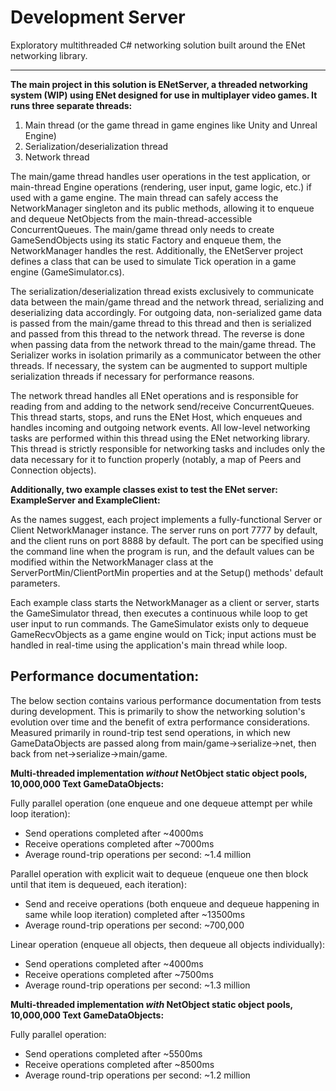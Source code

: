 # Development Server

Exploratory multithreaded C# networking solution built around the ENet networking library.

---

**The main project in this solution is ENetServer, a threaded networking system (WIP) using ENet designed for use in multiplayer video games. It runs three separate threads:**
1. Main thread (or the game thread in game engines like Unity and Unreal Engine)
2. Serialization/deserialization thread
3. Network thread

The main/game thread handles user operations in the test application, or main-thread Engine operations (rendering, user input, game logic, etc.) if used with a game engine. The main thread can safely access the NetworkManager singleton and its public methods, allowing it to enqueue and dequeue NetObjects from the main-thread-accessible ConcurrentQueues. The main/game thread only needs to create GameSendObjects using its static Factory and enqueue them, the NetworkManager handles the rest. Additionally, the ENetServer project defines a class that can be used to simulate Tick operation in a game engine (GameSimulator.cs).

The serialization/deserialization thread exists exclusively to communicate data between the main/game thread and the network thread, serializing and deserializing data accordingly. For outgoing data, non-serialized game data is passed from the main/game thread to this thread and then is serialized and passed from this thread to the network thread. The reverse is done when passing data from the network thread to the main/game thread. The Serializer works in isolation primarily as a communicator between the other threads. If necessary, the system can be augmented to support multiple serialization threads if necessary for performance reasons.

The network thread handles all ENet operations and is responsible for reading from and adding to the network send/receive ConcurrentQueues. This thread starts, stops, and runs the ENet Host, which enqueues and handles incoming and outgoing network events. All low-level networking tasks are performed within this thread using the ENet networking library. This thread is strictly responsible for networking tasks and includes only the data necessary for it to function properly (notably, a map of Peers and Connection objects).

**Additionally, two example classes exist to test the ENet server: ExampleServer and ExampleClient:**

As the names suggest, each project implements a fully-functional Server or Client NetworkManager instance. The server runs on port 7777 by default, and the client runs on port 8888 by default. The port can be specified using the command line when the program is run, and the default values can be modified within the NetworkManager class at the ServerPortMin/ClientPortMin properties and at the Setup() methods' default parameters.

Each example class starts the NetworkManager as a client or server, starts the GameSimulator thread, then executes a continuous while loop to get user input to run commands. The GameSimulator exists only to dequeue GameRecvObjects as a game engine would on Tick; input actions must be handled in real-time using the application's main thread while loop.


## Performance documentation:

The below section contains various performance documentation from tests during development. This is primarily to show the networking solution's evolution over time and the benefit of extra performance considerations. Measured primarily in round-trip test send operations, in which new GameDataObjects are passed along from main/game->serialize->net, then back from net->serialize->main/game.

**Multi-threaded implementation *without* NetObject static object pools, 10,000,000 Text GameDataObjects:**

Fully parallel operation (one enqueue and one dequeue attempt per while loop iteration):
* Send operations completed after ~4000ms
* Receive operations completed after ~7000ms
* Average round-trip operations per second: ~1.4 million

Parallel operation with explicit wait to dequeue (enqueue one then block until that item is dequeued, each iteration):
* Send and receive operations (both enqueue and dequeue happening in same while loop iteration) completed after ~13500ms
* Average round-trip operations per second: ~700,000

Linear operation (enqueue all objects, then dequeue all objects individually):
* Send operations completed after ~4000ms
* Receive operations completed after ~7500ms
* Average round-trip operations per second: ~1.3 million

**Multi-threaded implementation *with* NetObject static object pools, 10,000,000 Text GameDataObjects:**

Fully parallel operation:
* Send operations completed after ~5500ms
* Receive operations completed after ~8500ms
* Average round-trip operations per second: ~1.2 million